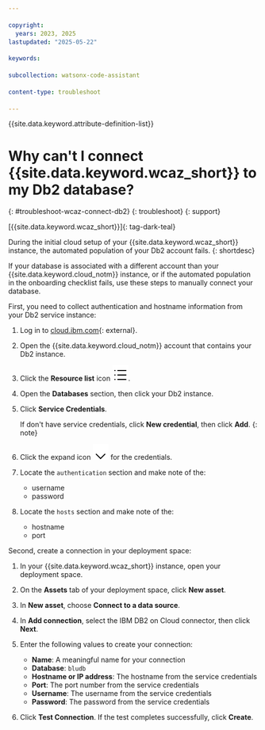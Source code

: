 ```yaml
---

copyright:
  years: 2023, 2025
lastupdated: "2025-05-22"

keywords:

subcollection: watsonx-code-assistant

content-type: troubleshoot

---
```



{{site.data.keyword.attribute-definition-list}}

# Why can't I connect {{site.data.keyword.wcaz_short}} to my Db2 database?
{: #troubleshoot-wcaz-connect-db2}
{: troubleshoot}
{: support}

[{{site.data.keyword.wcaz_short}}]{: tag-dark-teal}

During the initial cloud setup of your {{site.data.keyword.wcaz_short}} instance, the automated population of your Db2 account fails.
{: shortdesc}

If your database is associated with a different account than your {{site.data.keyword.cloud_notm}} instance, or if the automated population in the onboarding checklist fails, use these steps to manually connect your database.

First, you need to collect authentication and hostname information from your Db2 service instance:

1. Log in to [cloud.ibm.com](https://cloud.ibm.com/){: external}.

1. Open the {{site.data.keyword.cloud_notm}} account that contains your Db2 instance.

1. Click the **Resource list** icon ![Resource list](images/list.svg).

1. Open the **Databases** section, then click your Db2 instance.

1. Click **Service Credentials**. 

   If don't have service credentials, click **New credential**, then click **Add**.
   {: note}

1. Click the expand icon ![Chevron down](images/chevron--down.svg) for the credentials.

1. Locate the `authentication` section and make note of the:

   - username
   - password

1. Locate the `hosts` section and make note of the:

   - hostname
   - port

Second, create a connection in your deployment space:

1. In your {{site.data.keyword.wcaz_short}} instance, open your deployment space.

1. On the **Assets** tab of your deployment space, click **New asset**.

1. In **New asset**, choose **Connect to a data source**.

1. In **Add connection**, select the IBM DB2 on Cloud connector, then click **Next**.

1. Enter the following values to create your connection:

    - **Name**: A meaningful name for your connection
    - **Database**: `bludb`
    - **Hostname or IP address**: The hostname from the service credentials
    - **Port**: The port number from the service credentials
    - **Username**: The username from the service credentials
    - **Password**: The password from the service credentials

1. Click **Test Connection**. If the test completes successfully, click **Create**.
